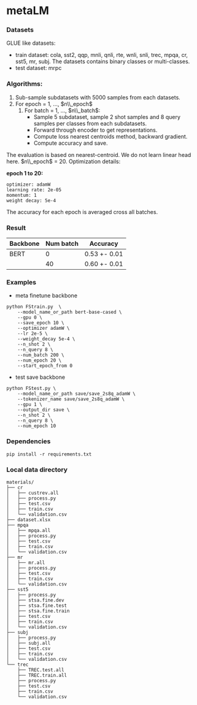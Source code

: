 # metaLM

### Datasets
GLUE like datasets: 
- train dataset: cola, sst2, qqp, mnli, qnli, rte, wnli, snli, 
            trec, mpqa, cr, sst5, mr, subj. The datasets contains binary classes or multi-classes.
- test dataset: mrpc
### Algorithms:
1. Sub-sample subdatasets with 5000 samples from each datasets.
2. For epoch = 1, ..., $n\\_epoch$
    1. For batch = 1, ..., $n\\_batch$:
        - Sample 5 subdataset, sample 2 shot samples and 8 query samples per classes from each subdatasets.
        - Forward through encoder to get representations.
        - Compute loss nearest centroids method, backward gradient. 
        - Compute accuracy and save.

The evaluation is based on nearest-centroid. We do not learn linear head here.
$n\\_epoch$ = 20. Optimization details:

__epoch 1 to 20:__
```
optimizer: adamW
learning rate: 2e-05
momentum: 1
weight decay: 5e-4
```
The accuracy for each epoch is averaged cross all batches.

### Result

|Backbone|Num batch|Accuracy|
|--|--|--|
|BERT| 0| 0.53 +- 0.01|
|    |40 | 0.60 +- 0.01|

### Examples
* meta finetune backbone
```
python FStrain.py  \
    --model_name_or_path bert-base-cased \
    --gpu 0 \
    --save_epoch 10 \
    --optimizer adamW \
    --lr 2e-5 \
    --weight_decay 5e-4 \
    --n_shot 2 \
    --n_query 8 \
    --num_batch 200 \
    --num_epoch 20 \
    --start_epoch_from 0
```
* test save backbone
```
python FStest.py \
    --model_name_or_path save/save_2s8q_adamW \
    --tokenizer_name save/save_2s8q_adamW \
    --gpu 1 \
    --output_dir save \
    --n_shot 2 \
    --n_query 8 \
    --num_epoch 10
```

### Dependencies
```
pip install -r requirements.txt
```


### Local data directory
```
materials/
├── cr
│   ├── custrev.all
│   ├── process.py
│   ├── test.csv
│   ├── train.csv
│   └── validation.csv
├── dataset.xlsx
├── mpqa
│   ├── mpqa.all
│   ├── process.py
│   ├── test.csv
│   ├── train.csv
│   └── validation.csv
├── mr
│   ├── mr.all
│   ├── process.py
│   ├── test.csv
│   ├── train.csv
│   └── validation.csv
├── sst5
│   ├── process.py
│   ├── stsa.fine.dev
│   ├── stsa.fine.test
│   ├── stsa.fine.train
│   ├── test.csv
│   ├── train.csv
│   └── validation.csv
├── subj
│   ├── process.py
│   ├── subj.all
│   ├── test.csv
│   ├── train.csv
│   └── validation.csv
└── trec
    ├── TREC.test.all
    ├── TREC.train.all
    ├── process.py
    ├── test.csv
    ├── train.csv
    └── validation.csv
```
